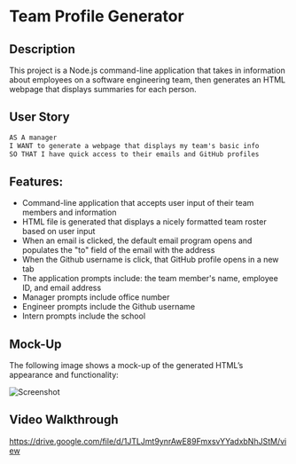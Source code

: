 # Team Profile Generator

## Description

This project is a Node.js command-line application that takes in information about employees on a software engineering team, then generates an HTML webpage that displays summaries for each person.

## User Story

```md
AS A manager
I WANT to generate a webpage that displays my team's basic info
SO THAT I have quick access to their emails and GitHub profiles
```

## Features:

- Command-line application that accepts user input of their team members and information
- HTML file is generated that displays a nicely formatted team roster based on user input
- When an email is clicked, the default email program opens and populates the "to" field of the email with the address
- When the Github username is click, that GitHub profile opens in a new tab
- The application prompts include: the team member's name, employee ID, and email address
- Manager prompts include office number
- Engineer prompts include the Github username
- Intern prompts include the school

## Mock-Up

The following image shows a mock-up of the generated HTML’s appearance and functionality:

![Screenshot](../Assets/images/teamprofiles.jpg)


## Video Walkthrough
https://drive.google.com/file/d/1JTLJmt9ynrAwE89FmxsvYYadxbNhJStM/view